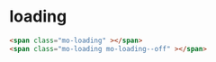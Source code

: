 # loading


````html
<span class="mo-loading" ></span>
<span class="mo-loading mo-loading--off" ></span>
````